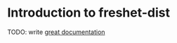 # Introduction to freshet-dist

TODO: write [great documentation](http://jacobian.org/writing/what-to-write/)
